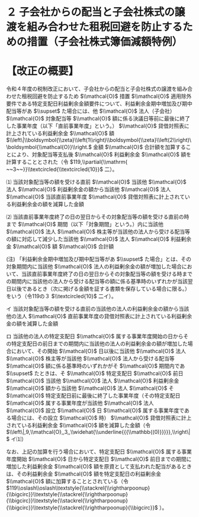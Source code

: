 # ２ 子会社からの配当と子会社株式の譲渡を組み合わせた租税回避を防止するための措置（子会社株式簿価減額特例）

# 【改正の概要】

令和４年度の税制改正において、子会社からの配当と子会社株式の譲渡を組み合わせた租税回避を防止するため $\\mathcal{O}$ 措置 $\\mathcal{O}$ 適用除外要件である特定支配日利益剰余金額要件について、利益剰余金期中増加及び期中配当等があ $\\supset$ た場合には、他 $\\mathcal{O}$ 法人（子会社） $\\mathcal{O}$ 対象配当等 $\\mathcal{O}$ 額に係る決議日等前に最後に終了した事業年度（以下「直前事業年度」という。） $\\mathcal{O}$ 貸借対照表に計上されている利益剰余金 $\\mathcal{O}$ 額 $\\left\|\\boldsymbol{\\zeta}\\left(1\\right)\\boldsymbol{\\zeta}\\left(2\\right)\\boldsymbol{\\mathcal{O}}\\right.$ 金額 $\\mathcal{O}$ 合計額を加算することにより、対象配当等支払後 $\\mathcal{O}$ 利益剰余金 $\\mathcal{O}$ 額を計算することとされた（令 $119,\\partial{\\mathrm{ ~~3~~}}\\textcircled{\\textcircled{10}}$ 二）。

⑴ 当該対象配当等の額を受ける直前 $\\mathcal{O}$ 当該他 $\\mathcal{O}$ 法人 $\\mathcal{O}$ 利益剰余金の額から当該他 $\\mathcal{O}$ 法人 $\\mathcal{O}$ 当該直前事業年度 $\\mathcal{O}$ 貸借対照表に計上されている利益剰余金の額を減算した金額

⑵ 当該直前事業年度終了の日の翌日からその対象配当等の額を受ける直前の時まで $\\mathcal{O}$ 期間（以下「対象期間」という。）内に当該他 $\\mathcal{O}$ 法人 $\\mathcal{O}$ 株主等が当該他の法人から受ける配当等の額に対応して減少した当該他 $\\mathcal{O}$ 法人 $\\mathcal{O}$ 利益剰余金 $\\mathcal{O}$ 額 $\\mathcal{O}$ 合計額

(注) 「利益剰余金期中増加及び期中配当等があ $\\supset$ た場合」とは、その対象期間内に当該他 $\\mathcal{O}$ 法人の利益剰余金の額が増加した場合において、当該直前事業年度終了の日の翌日からその対象配当等の額を受ける時までの期間内に当該他の法人から受ける配当等の額に係る基準時のいずれかが当該翌日以後であるとき（次に掲げる金額を証する書類を保存している場合に限る。）をいう（令119の３ $\\textcircled{10}$ 二イ）。

イ 当該対象配当等の額を受ける直前の当該他の法人の利益剰余金の額から当該他の法人 $\\mathcal{O}$ 直前事業年度の貸借対照表に計上されている利益剰余金の額を減算した金額

ロ 当該他の法人の特定支配日 $\\mathcal{O}$ 属する事業年度開始の日からその特定支配日の前日までの期間内に当該他の法人の利益剰余金の額が増加した場合において、その開始 $\\mathcal{O}$ 日以後に当該他 $\\mathcal{O}$ 法人 $\\mathcal{O}$ 株主等が当該他 $\\mathcal{O}$ 法人から受ける配当等 $\\mathcal{O}$ 額に係る基準時のいずれかがそ $\\mathcal{O}$ 期間内であ $\\supset$ たときは、そ $\\mathcal{O}$ 特定支配日 $\\mathcal{O}$ 前日 $\\mathcal{O}$ 当該他 $\\mathcal{O}$ 法人 $\\mathcal{O}$ 利益剰余金 $\\mathcal{O}$ 額から当該他 $\\mathcal{O}$ 法人 $\\mathcal{O}$ そ $\\mathcal{O}$ 特定支配日前に最後に終了した事業年度（その特定支配日 $\\mathcal{O}$ 属する事業年度が当該他 $\\mathcal{O}$ 法人 $\\mathcal{O}$ 設立 $\\mathcal{O}$ 日 $\\mathcal{O}$ 属する事業年度である場合には、その設立 $\\mathcal{O}$ 時） $\\mathcal{O}$ 貸借対照表に計上されている利益剰余金 $\\mathcal{O}$ 額を減算した金額（令 $\\left\|,9,\\mathcal{O},,3,,\\widehat{\\underline{{{\\mathbb{(0)}}}}},\\right\|$ イ⑴）

なお、上記の加算を行う場合において、特定支配日 $\\mathcal{O}$ 属する事業年度開始 $\\mathcal{O}$ 日から特定支配日 $\\mathcal{O}$ 前日までの期間に増加した利益剰余金 $\\mathcal{O}$ 額を原資として支払われた配当があるときは、その利益剰余金 $\\mathcal{O}$ 額を特定支配日の利益剰余金 $\\mathcal{O}$ 額に加算することとされている（令 $119\\oslash\\oslash\\textstyle{\\stackrel{\\rightharpoonup}{\\bigcirc}}\\textstyle{\\stackrel{\\rightharpoonup}{\\bigcirc}}\\textstyle{\\stackrel{\\rightharpoonup}{\\bigcirc}}\\textstyle{\\stackrel{\\rightharpoonup}{\\bigcirc}}$ ）。